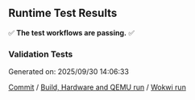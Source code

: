 ## Runtime Test Results

:white_check_mark: **The test workflows are passing.** :white_check_mark:

### Validation Tests


Generated on: 2025/09/30 14:06:33

[Commit](https://github.com/lucasssvaz/arduino-esp32/commit/af6f640aeacc04b6676cb900434b46a789f9d684) / [Build, Hardware and QEMU run](https://github.com/lucasssvaz/arduino-esp32/actions/runs/18132565509) / [Wokwi run](https://github.com/lucasssvaz/arduino-esp32/actions/runs/18132660976)

